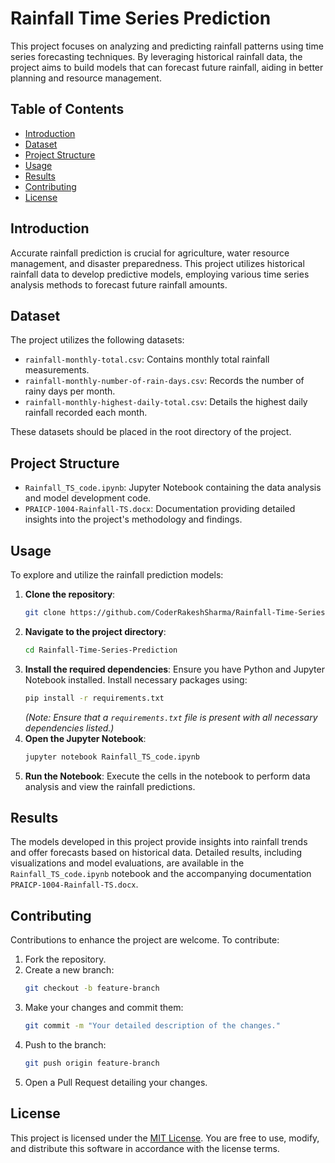 # Rainfall Time Series Prediction

This project focuses on analyzing and predicting rainfall patterns using time series forecasting techniques. By leveraging historical rainfall data, the project aims to build models that can forecast future rainfall, aiding in better planning and resource management.

## Table of Contents

- [Introduction](#introduction)
- [Dataset](#dataset)
- [Project Structure](#project-structure)
- [Usage](#usage)
- [Results](#results)
- [Contributing](#contributing)
- [License](#license)

## Introduction

Accurate rainfall prediction is crucial for agriculture, water resource management, and disaster preparedness. This project utilizes historical rainfall data to develop predictive models, employing various time series analysis methods to forecast future rainfall amounts.

## Dataset

The project utilizes the following datasets:

- `rainfall-monthly-total.csv`: Contains monthly total rainfall measurements.
- `rainfall-monthly-number-of-rain-days.csv`: Records the number of rainy days per month.
- `rainfall-monthly-highest-daily-total.csv`: Details the highest daily rainfall recorded each month.

These datasets should be placed in the root directory of the project.

## Project Structure

- `Rainfall_TS_code.ipynb`: Jupyter Notebook containing the data analysis and model development code.
- `PRAICP-1004-Rainfall-TS.docx`: Documentation providing detailed insights into the project's methodology and findings.

## Usage

To explore and utilize the rainfall prediction models:

1. **Clone the repository**:
   ```bash
   git clone https://github.com/CoderRakeshSharma/Rainfall-Time-Series-Prediction.git
   ```
2. **Navigate to the project directory**:
   ```bash
   cd Rainfall-Time-Series-Prediction
   ```
3. **Install the required dependencies**:
   Ensure you have Python and Jupyter Notebook installed. Install necessary packages using:
   ```bash
   pip install -r requirements.txt
   ```
   *(Note: Ensure that a `requirements.txt` file is present with all necessary dependencies listed.)*
4. **Open the Jupyter Notebook**:
   ```bash
   jupyter notebook Rainfall_TS_code.ipynb
   ```
5. **Run the Notebook**:
   Execute the cells in the notebook to perform data analysis and view the rainfall predictions.

## Results

The models developed in this project provide insights into rainfall trends and offer forecasts based on historical data. Detailed results, including visualizations and model evaluations, are available in the `Rainfall_TS_code.ipynb` notebook and the accompanying documentation `PRAICP-1004-Rainfall-TS.docx`.

## Contributing

Contributions to enhance the project are welcome. To contribute:

1. Fork the repository.
2. Create a new branch:
   ```bash
   git checkout -b feature-branch
   ```
3. Make your changes and commit them:
   ```bash
   git commit -m "Your detailed description of the changes."
   ```
4. Push to the branch:
   ```bash
   git push origin feature-branch
   ```
5. Open a Pull Request detailing your changes.

## License

This project is licensed under the [MIT License](LICENSE). You are free to use, modify, and distribute this software in accordance with the license terms.

